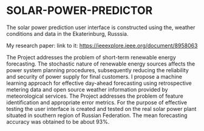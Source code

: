 # SOLAR-POWER-PREDICTOR
The solar power prediction user interface is constructed using the, weather conditions and data in the Ekaterinburg, Russsia.

My research paper: 
link to it: 
https://ieeexplore.ieee.org/document/8958063

The Project addresses the problem of short-term renewable energy forecasting. The stochastic nature of renewable energy sources affects the power system planning procedures, subsequently reducing the reliability and security of power supply for final customers. I propose a machine learning approach for effective day-ahead forecasting using retrospective metering data and open source weather information provided by meteorological services. The Project addresses the problem of feature identification and appropriate error metrics. For the purpose of effective testing the user interface is created and tested on the real solar power plant situated in southern region of Russian Federation. The mean forecasting accuracy was obtained to be about 93%.
